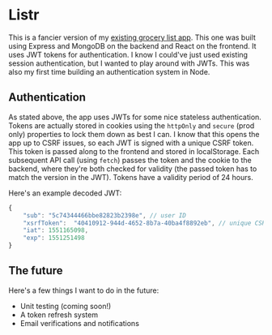 # Listr

This is a fancier version of my [existing grocery list app](https://github.com/caressingbeast/grocery-list). This one was built using Express and MongoDB on the backend and React on the frontend. It uses JWT tokens for authentication. I know I could've just used existing session authentication, but I wanted to play around with JWTs. This was also my first time building an authentication system in Node.

## Authentication

As stated above, the app uses JWTs for some nice stateless authentication. Tokens are actually stored in cookies using the `httpOnly` and `secure` (prod only) properties to lock them down as best I can. I know that this opens the app up to CSRF issues, so each JWT is signed with a unique CSRF token. This token is passed along to the frontend and stored in localStorage. Each subsequent API call (using `fetch`) passes the token and the cookie to the backend, where they're both checked for validity (the passed token has to match the version in the JWT). Tokens have a validity period of 24 hours.

Here's an example decoded JWT:

```javascript
{
    "sub": "5c74344466bbe82823b2398e", // user ID
    "xsrfToken":  "40410912-944d-4652-8b7a-40ba4f8892eb", // unique CSRF token
    "iat": 1551165098,
    "exp": 1551251498
}
```

## The future

Here's a few things I want to do in the future:
* Unit testing (coming soon!)
* A token refresh system
* Email verifications and notifications